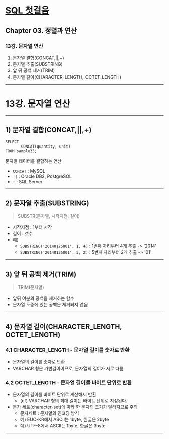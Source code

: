 # <a href = "../README.md" target="_blank">SQL 첫걸음</a>
## Chapter 03. 정렬과 연산
### 13강. 문자열 연산
1) 문자열 결합(CONCAT,||,+)
2) 문자열 추출(SUBSTRING)
3) 앞 뒤 공백 제거(TRIM)
4) 문자열 길이(CHARACTER_LENGTH, OCTET_LENGTH)
---

# 13강. 문자열 연산

---

## 1) 문자열 결합(CONCAT,||,+)
```mysql
SELECT
       CONCAT(quantity, unit)
FROM sample35;
```
문자열 데이터를 결합하는 연산
- `CONCAT` : MySQL
- `||` : Oracle DB2, PostgreSQL
- `+` : SQL Server

---

## 2) 문자열 추출(SUBSTRING)
> SUBSTR(문자열, 시작지점, 길이)

- 시작지점 : 1부터 시작
- 길이 : 갯수
- 예)
  - `SUBSTRING('20140125001', 1, 4)` : 1번째 자리부터 4개 추출 -> '2014'
  - `SUBSTRING('20140125001', 5, 2)` : 5번째 자리부터 2개 추출 -> '01'

---

## 3) 앞 뒤 공백 제거(TRIM)
> TRIM(문자열)

- 앞뒤 여분의 공백을 제거하는 함수
- 문자열 도중에 있는 공백은 제거되지 않음

---

## 4) 문자열 길이(CHARACTER_LENGTH, OCTET_LENGTH)

### 4.1 CHARACTER_LENGTH - 문자열 길이를 숫자로 반환
- 문자열의 길이를 숫자로 반환
- VARCHAR 형은 가변길이이므로, 문자열의 길이가 서로 다름

### 4.2 OCTET_LENGTH - 문자열 길이를 바이트 단위로 반환
- 문자열의 길이를 바이트 단위로 계산해서 반환
  - (cf) VARCHAR 형의 최대 길이는 바이트 단위로 지정된다.
- 문자 세트(character-set)에 따라 한 문자의 크기가 달라지므로 주의
  - 문자세트 : 문자열의 인코딩 방식
  - 예) EUC-KR에서 ASCII는 1byte, 한글은 2byte
  - 예) UTF-8에서 ASCII는 1byte, 한글은 3byte

---

